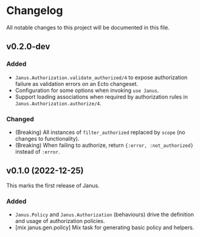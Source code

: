 # Changelog

All notable changes to this project will be documented in this file.

## v0.2.0-dev

### Added

- `Janus.Authorization.validate_authorized/4` to expose authorization failure as validation errors on an Ecto changeset.
- Configuration for some options when invoking `use Janus`.
- Support loading associations when required by authorization rules in `Janus.Authorization.authorize/4`.

### Changed

- (Breaking) All instances of `filter_authorized` replaced by `scope` (no changes to functionality).
- (Breaking) When failing to authorize, return `{:error, :not_authorized}` instead of `:error`.

## v0.1.0 (2022-12-25)

This marks the first release of Janus.

### Added

- `Janus.Policy` and `Janus.Authorization` (behaviours) drive the definition and usage of authorization policies.
- [mix janus.gen.policy] Mix task for generating basic policy and helpers.
